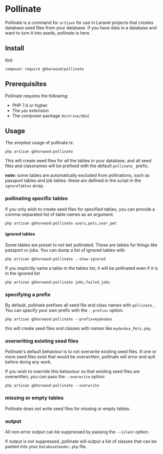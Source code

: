 # Pollinate
Pollinate is a command for `artisan` for use in Laravel projects that creates database seed files from your database. If you have data in a database and want to turn it into seeds, pollinate is here.

## Install
tbd:

```shell
composer require gbhorwood/pollinate
```

## Prerequisites
Pollinate requires the following:

* PHP 7.4 or higher
* The `pdo` extension
* The composer package `doctrine/dbal`

## Usage
The simplest usage of pollinate is:

```shell
php artisan gbhorwood:pollinate
```

This will create seed files for _all_ the tables in your database, and all seed files and classnames will be prefixed with the default `pollinate_` prefix.

**note:** some tables are automatically excluded from pollinations, such as passport tables and job tables. these are defined in the script in the `ignoreTables` array.

### pollinating specific tables
If you only wish to create seed files for specified tables, you can provide a comma-separated list of table names as an argument:

```shell
php artisan gbhorwood:pollinate users,pets,user_pet
```

#### ignored tables
Some tables are preset to not bet pollinated. These are tables for things like passport or jobs. You can dump a list of ignored tables with

```shell
php artisan gbhorwood:pollinate --show-ignored
```

If you explicitly name a table in the tables list, it will be pollinated even if it is in the ignored list

```shell
php artisan gbhorwood:pollinate jobs,failed_jobs
```


### specifying a prefix
By default, pollinate prefixes all seed file and class names with `pollinate_`. You can specify your own prefix with the `--prefix=` option:

```shell
php artisan gbhorwood:pollinate --prefix=mydevbox
```

this will create seed files and classes with names like `mydevbox_Pets.php`.

### overwriting existing seed files
Pollinate's default behaviour is to not overwrite existing seed files. If one or more seed files exist that would be overwritten, pollinate will error and quit before doing any work.

If you wish to override this behaviour so that existing seed files are overwritten, you can pass the `--overwrite` option:

```shell
php artisan gbhorwood:pollinate --overwrite
```

### missing or empty tables
Pollinate does not write seed files for missing or empty tables.

### output
All non-error output can be suppressed by passing the `--silent` option.

If output is not suppressed, pollinate will output a list of classes that can be pasted into your `DatabaseSeeder.php` file.
